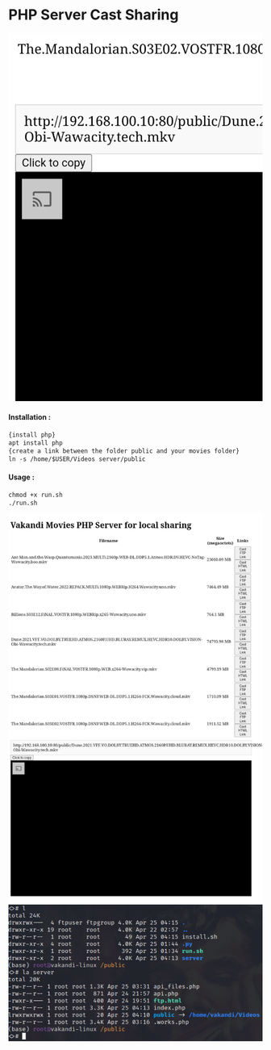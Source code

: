 # PHP Server Cast Sharing



<img src="/.jpg/1.jpg" alt="Index Server" title="Index Server">

                                                             
                                                             
#### Installation : 
```
{install php}
apt install php
{create a link between the folder public and your movies folder}
ln -s /home/$USER/Videos server/public
```


#### Usage :
```
chmod +x run.sh
./run.sh
```

<img src="/.jpg/2.jpg" alt="Index Server" title="Index Server">
<img src="/.jpg/3.png" alt="Index Server" title="Index Server">
